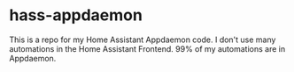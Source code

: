 # hass-appdaemon
This is a repo for my Home Assistant Appdaemon code.
I don't use many automations in the Home Assistant Frontend. 99% of my automations are in Appdaemon.

